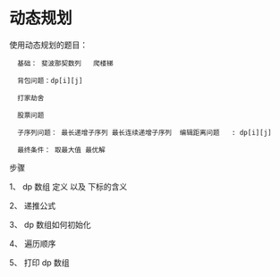 # 动态规划

使用动态规划的题目：

      基础： 斐波那契数列   爬楼梯

      背包问题：dp[i][j]

      打家劫舍

      股票问题

      子序列问题： 最长递增子序列 最长连续递增子序列  编辑距离问题   : dp[i][j]

      最终条件： 取最大值 最优解

步骤

1、 dp 数组 定义 以及 下标的含义

2、 递推公式

3、 dp 数组如何初始化

4、 遍历顺序

5、 打印 dp 数组
